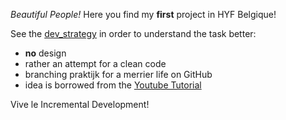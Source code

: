_Beautiful People!_
Here you find my **first** project in HYF Belgique!


See the [dev_strategy](development-strategy.md) in order to understand the task better: 

- **no** design
- rather  an attempt for a clean code
- branching praktijk for a merrier life on GitHub
- idea is borrowed from the [Youtube Tutorial](https://www.youtube.com/watch?v=Wm6CUkswsNw)


Vive le Incremental Development!
